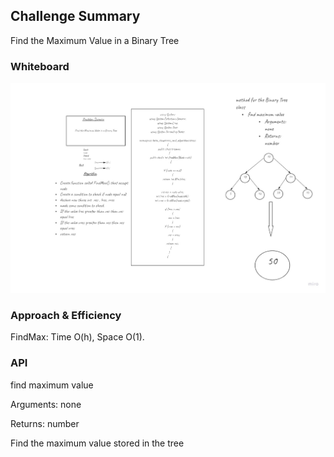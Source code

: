 ## Challenge Summary
Find the Maximum Value in a Binary Tree

### Whiteboard
![treemax](treemax.jpg)

### Approach & Efficiency
FindMax: Time O(h), Space O(1).

### API
find maximum value

Arguments: none

Returns: number

Find the maximum value stored in the tree